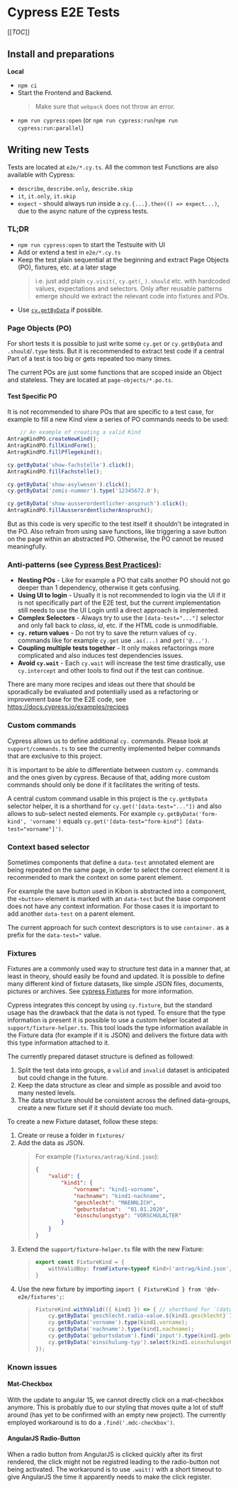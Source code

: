 # Cypress E2E Tests

[[_TOC_]]

## Install and preparations

**Local**

* `npm ci`
* Start the Frontend and Backend.
  > Make sure that `webpack` does not throw an error.
* `npm run cypress:open` (or `npm run cypress:run`/`npm run cypress:run:parallel`)

## Writing new Tests

Tests are located at `e2e/*.cy.ts`. All the common test Functions are also available with Cypress:

* `describe`, `describe.only`, `describe.skip`
* `it`, `it.only`, `it.skip`
* `expect` - should always run inside a `cy.{...}.then(() => expect...)`, due to the async nature of the cypress tests.

### TL;DR

* `npm run cypress:open` to start the Testsuite with UI
* Add or extend a test in `e2e/*.cy.ts`
* Keep the test plain sequential at the beginning and extract Page Objects (PO), fixtures, etc. at a later stage
  > i.e. just add plain `cy.visit(`, `cy.get(`, `).should` etc. with hardcoded values, expectations and selectors.
  > Only after reusable patterns emerge should we extract the relevant code into fixtures and POs.
* Use [`cy.getByData`](#dv-get-by-id) if possible.

### Page Objects (PO)

For short tests it is possible to just write some `cy.get` or `cy.getByData` and `.should`/`.type` tests.
But it is recommended to extract test code if a central Part of a test is too big or gets repeated too many times.

The current POs are just some functions that are scoped inside an Object and stateless.
They are located at `page-objects/*.po.ts`.

#### Test Specific PO

It is not recommended to share POs that are specific to a test case, for example to fill a new Kind view a series of PO commands
needs to be used:

```typescript
    // An example of creating a valid Kind
AntragKindPO.createNewKind();
AntragKindPO.fillKindForm();
AntragKindPO.fillPflegekind();

cy.getByData('show-fachstelle').click();
AntragKindPO.fillFachstelle();

cy.getByData('show-asylwesen').click();
cy.getByData('zemis-nummer').type('12345672.0');

cy.getByData('show-ausserordentlicher-anspruch').click();
AntragKindPO.fillAusserordentlicherAnspruch();
```

But as this code is very specific to the test itself it shouldn't be integrated in the PO. Also refrain from using save functions,
like triggering a save button on the page within an abstracted PO. Otherwise, the PO cannot be reused meaningfully.

### Anti-patterns (see [Cypress Best Practices](https://docs.cypress.io/guides/references/best-practices)):

* **Nesting POs** - Like for example a PO that calls another PO should not go deeper than 1 dependency, otherwise it gets
  confusing.
* **Using UI to login** - Usually it is not recommended to login via the UI if it is not specifically part of the E2E test, but
  the current implementation still needs to use the UI Login until a direct approach is implemented.
* **Complex Selectors** - Always try to use the `[data-test="..."]` selector and only fall back to _class_, _id_, etc. if the HTML
  code is unmodifiable.
* **`cy.` return values** - Do not try to save the return values of `cy.` commands like for example `cy.get` use `.as(...)` and
  `get('@...')`.
* **Coupling multiple tests together** - It only makes refactorings more complicated and also induces test dependencies issues.
* **Avoid `cy.wait`** - Each `cy.wait` will increase the test time drastically, use `cy.intercept` and other tools to find out if
  the test can continue.

There are many more recipes and ideas out there that should be sporadically be evaluated and potentially used as a refactoring or
improvement base for the E2E code, see https://docs.cypress.io/examples/recipes

### Custom commands

Cypress allows us to define additional `cy.` commands. Please look at `support/commands.ts` to see the currently implemented
helper commands that are exclusive to this project.

It is important to be able to differentiate between custom `cy.` commands and the ones given by cypress. Because of that, adding
more custom commands should only be done if it facilitates the writing of tests.

<span id="dv-get-by-id"></span>A central custom command usable in this project is the `cy.getByData` selector helper, it is a shorthand for
`cy.get('[data-test="..."])` and also allows to sub-select nested elements. For example `cy.getByData('form-kind', 'vorname')`
equals `cy.get('[data-test="form-kind"] [data-test="vorname"]')`.

### Context based selector

Sometimes components that define a `data-test` annotated element are being repeated on the same page, in order to select the
correct element it is recommended to mark the context on some parent element.

For example the save button used in Kibon is abstracted into a component, the `<button>` element is marked with an `data-test`
but the base component does not have any context information. For those cases it is important to add another `data-test` on a
parent element.

The current approach for such context descriptors is to use `container.` as a prefix for the `data-test="` value.

### Fixtures

Fixtures are a commonly used way to structure test data in a manner that, at least in theory, should easily be found and updated.
It is possible to define many different kind of fixture datasets, like simple JSON files, documents, pictures or archives. See
[cypress Fixtures](https://docs.cypress.io/api/commands/fixture#Examples) for more information.

Cypress integrates this concept by using `cy.fixture`, but the standard usage has the drawback that the data is not typed. To
ensure that the type information is present it is possible to use a custom helper located at `support/fixture-helper.ts`. This
tool loads the type information available in the Fixture data (for example if it is JSON) and delivers the fixture data with this
type information attached to it.

The currently prepared dataset structure is defined as followed:

1. Split the test data into groups, a `valid` and `invalid` dataset is anticipated but could change in the future.
2. Keep the data structure as clear and simple as possible and avoid too many nested levels.
3. The data structure should be consistent across the defined data-groups, create a new fixture set if it should deviate too much.

To create a new Fixture dataset, follow these steps:

1. Create or reuse a folder in `fixtures/`
2. Add the data as JSON.
   > For example (`fixtures/antrag/kind.json`):
   > ```json
   > {
   >     "valid": {
   >         "kind1": {
   >             "vorname": "kind1-vorname",
   >             "nachname": "kind1-nachname",
   >             "geschlecht": "MAENNLICH",
   >             "geburtsdatum":  "01.01.2020",
   >             "einschulungstyp": "VORSCHULALTER"
   >         }
   >     }
   > }
   > ```
3. Extend the `support/fixture-helper.ts` file with the new Fixture:
   > ```typescript
   > export const FixtureKind = {
   >     withValidBoy: fromFixture<typeof Kind>('antrag/kind.json', 'valid'),
   > }
   > ```
4. Use the new fixture by importing `import { FixtureKind } from '@dv-e2e/fixtures';`:
   > ```typescript
   > FixtureKind.withValid(({ kind1 }) => { // shorthand for `(data) => { ... data.kind1 ... }`
   >     cy.getByData(`geschlecht.radio-value.${kind1.geschlecht}`).click();
   >     cy.getByData('vorname').type(kind1.vorname);
   >     cy.getByData('nachname').type(kind1.nachname);
   >     cy.getByData('geburtsdatum').find('input').type(kind1.geburtsdatum);
   >     cy.getByData('einschulung-typ').select(kind1.einschulungstyp);
   > });
   > ```

### Known issues

#### Mat-Checkbox
With the update to angular 15, we cannot directly click on a mat-checkbox anymore. This is probably
due to our styling that moves quite a lot of stuff around (has yet to be confirmed with an empty
new project). The currently employed workaround is to do a `.find('.mdc-checkbox')`.

#### AngularJS Radio-Button
When a radio button from AngularJS is clicked quickly after its first rendered, the click might
not be registred leading to the radio-button not being activated. The workaround is to use
`.wait()` with a short timeout to give AngularJS the time it apparently needs to make the click
register.
